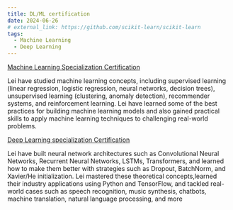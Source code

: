 ```yaml
---
title: DL/ML certification
date: 2024-06-26
# external_link: https://github.com/scikit-learn/scikit-learn
tags:
  - Machine Learning
  - Deep Learning
---
```

[Machine Learning Specialization Certification](https://coursera.org/share/d689a33ebde9ddfb4dce75334c751462)

Lei have studied machine learning concepts, including supervised learning (linear regression, logistic regression, neural networks, decision trees), unsupervised learning (clustering, anomaly detection), recommender systems, and reinforcement learning. Lei have learned some of the best practices for building machine learning models and also gained practical skills to apply machine learning techniques to challenging real-world problems.

[Deep Learning specialization Certification](https://coursera.org/share/71f8f1aa4bc1ef35558a91f233c5bdec) 

Lei have built neural network architectures such as Convolutional Neural Networks, Recurrent
Neural Networks, LSTMs, Transformers, and learned how to make them better with strategies such as Dropout, BatchNorm, and Xavier/He initialization. Lei mastered these theoretical concepts,learned their industry applications using Python and TensorFlow, and tackled real-world cases such as speech recognition, music synthesis, chatbots, machine translation, natural language processing, and more

<!--more-->
